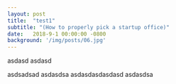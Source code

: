 ```yaml
---
layout: post
title:  "test1"
subtitle: "(How to properly pick a startup office)"
date:   2018-9-1 00:00:00 -0800
background: '/img/posts/06.jpg'
---
```

asdasd
asdasd


asdsadsad asdasdsa asdasdasdasdasd asdasdsa
